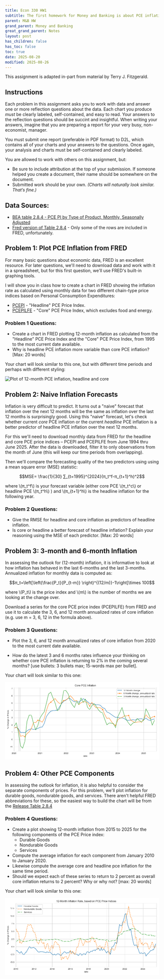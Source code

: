 ```yaml
---
title: Econ 330 HW1
subtitle: The first homework for Money and Banking is about PCE inflation. This assignment is adapted in-part from material by Terry J. Fitzgerald.
parent: M&B HW
grand_parent: Money and Banking
great_grand_parent: Notes
layout: post
has_children: false
has_toc: false
toc: true
date: 2025-08-20
modified: 2025-08-26
---
```


This assignment is adapted in-part from material by Terry J. Fitzgerald.


## Instructions

Each problem in this assignment asks you to work with data and answer one or more reflection questions about the data.
Each chart you produce *must* be clearly labeled, self-contained, and easy to read. 
Your answers to the reflection questions should be succint and insightful. 
When writing your answers, imagine that you are preparing a report for your very busy, non-economist, manager.

You must submit one report (preferable in PDF format) to D2L, 
which contains all of your charts and your answers to the questions.
Once again, your analysis and charts must be self-contained and clearly labeled. 

You are allowed to work with others on this assignment, but:
- Be sure to include attribution at the top of your submission. If someone helped you create a document, their name should be somewhere on the document.
- Submitted work should be your own. *(Charts will naturally look similar. That’s fine.)*



## Data Sources:

- [BEA table 2.8.4 - PCE PI by Type of Product, Monthly, Seasonally Adjusted](https://apps.bea.gov/iTable/?reqid=19&step=2&isuri=1&categories=survey#eyJhcHBpZCI6MTksInN0ZXBzIjpbMSwyLDMsM10sImRhdGEiOltbImNhdGVnb3JpZXMiLCJTdXJ2ZXkiXSxbIk5JUEFfVGFibGVfTGlzdCIsIjgxIl0sWyJGaXJzdF9ZZWFyIiwiMTk5NSJdLFsiTGFzdF9ZZWFyIiwiMjAyNSJdLFsiU2NhbGUiLCIwIl0sWyJTZXJpZXMiLCJNIl1dfQ==)
- [Fred version of Table 2.8.4](https://fred.stlouisfed.org/release/tables?rid=54&eid=3208#snid=3199) - Only some of the rows are included in FRED, unfortunately.

<!-- 
- [PCEPI](https://fred.stlouisfed.org/series/PCEPI) - "Headline" PCE Price Index.
- [PCEPILFE](https://fred.stlouisfed.org/series/PCEPILFE) - "Core" PCE Price Index, which excludes food and energy. 
-->

<!-- 
There IS a way to access the BEA tables with legible urls.

Example: 
https://apps.bea.gov/iTable/?reqid=19&step=3&isuri=1&select_all_years=0&nipa_table_list=2015&series=m&first_year=2010&last_year=2020&scale=-99&categories=underlying&thetable=

But the nipa_table_list parameter is what determines which table you're looking at
and I can't figure out what the correspondence is supposed to be.
Trial and error found table 2.8.4 at 81

https://apps.bea.gov/iTable/?reqid=19&step=3&isuri=1&series=m&first_year=2010&last_year=2020&categories=foo&nipa_table_list=81

The categories parameter has to be present, but the value doesn't seem to matter.


Can't find 2.8.8 nor 2.3.8 (contributions to change in pce)
-->




<!-- ## PROBLEMS:  -->


## Problem 1: Plot PCE Inflation from FRED

For many basic questions about economic data, FRED is an excellent resource. 
For later questions, we'll need to download data and work with it in a spreadsheet,
but for this first question, we'll use FRED's built-in graphing tools. 

I will show you in class how to create a chart in FRED showing the inflation rate as calculated using monthly data for two different chain-type price indices based on Personal Consumption Expenditures:
- [PCEPI](https://fred.stlouisfed.org/series/PCEPI) - "Headline" PCE Price Index.
- [PCEPILFE](https://fred.stlouisfed.org/series/PCEPILFE) - "Core" PCE Price Index, which excludes food and energy.


### Problem 1 Questions: 
- Create a chart in FRED plotting 12-month inflation as calculated from the "Headline" PCE Price Index and the "Core" PCE Price Index, from 1995 to the most current date available.
- Why is headline PCE inflation more variable than core PCE inflation? [Max: 20 words]

<!-- 
The resulting graph should look similar to this one:

![Plot of 12-month PCE inflation, headline and core](./hw1-inflation/HW1_Q1_PCE_pct_change.png)
-->

Your chart will look similar to this one, 
but with different time periods and perhaps with different styling:

![Plot of 12-month PCE inflation, headline and core](https://fred.stlouisfed.org/graph/fredgraph.png?g=1LK9C&height=490)

<!-- https://fred.stlouisfed.org/graph/?g=1LK9C -->






## Problem 2: Naive Inflation Forecasts

Inflation is very difficult to predict.  It turns out a "naive" forecast that inflation over the next 12 months will be the same as inflation over the last 12 months is surprisingly good. 
Using this "naive" forecast, let's check whether current *core* PCE inflation or the current *headline* PCE inflation is a better predictor of headline PCE inflation over the next 12 months.

For this we'll need to download monthly data from FRED for the headline and core PCE price indices – PCEPI and PCEPILFE from June 1994 thru June 2025. After the data is downloaded, filter it to only observations from the month of June (this will keep our time periods from overlapping). 
<!-- and calculate the 12-month inflation for each price index, as we did in Problem 1. -->

Then we'll compare the forecasting quality of the two predictors using using a mean square error (MSE) statistic:

$$MSE=  \frac{1}{30} ∑_{t=1995}^{2024}(π_t^f-π_{t+1}^h)^2$$

where \\(π_t^f\\) is your forecast variable 
(either core PCE \\(π_t^c\\) 
or headline PCE \\(π_t^h\\) )
and \\(π_{t+1}^h\\) is the headline inflation for the following year.

### Problem 2 Questions: 

- Give the RMSE for headline and core inflation as predictors of headline inflation.
- Is core or headline a better forecast of headline inflation?  Explain your reasoning using the MSE of each predictor.  [Max: 20 words]





## Problem 3: 3-month and 6-month Inflation


In assessing the outlook for (12-month) inflation, it is informative to look at how inflation has behaved in the last 6-months and the last 3-months. 
Annualized inflation for monthly data is computed as:  

$$π_t=\left[\left(\frac{P_t}{P_{t-m}} \right)^{(12/m)}-1\right]\times 100$$

where \\(P_t\\) is the price index and  \\(m\\)  is the number of months we are looking at the change over.

Download a series for the core PCE price index (PCEPILFE) from FRED and use it to calculate 
the 3, 6, and 12 month annualized rates of core inflation (e.g. use m = 3, 6, 12 in the formula above).

### Problem 3 Questions: 
- Plot the 3, 6, and 12 month annualized rates of core inflation from 2020 to the most current date available.

- How do the latest 3 and 6 months rates influence your thinking on whether core PCE inflation is returning to 2% in the coming several months? [use bullets: 3 bullets max; 15-words max per bullet].

Your chart will look similar to this one:

![3month and 6month annualized core inflation](./hw1-inflation/HW1_Q1_annualized_core_inflation.png)



<!-- 
This was a failed attempt to answer this question entirely in FRED.
I couldn't figure out how to calculate 3-month inflation for each month in FRED
https://fred.stlouisfed.org/graph/?g=1LK9C
This is instead the percent change or core PCE inflation at different frequencies.
 -->




## Problem 4: Other PCE Components

<!-- 
TODO: Really not satisfied with the version of this I was able to make.
I stuck to stuff in FRED, but that's diverging from what Terry was trying to say.
-->

In assessing the outlook for inflation, it is also helpful to consider the separate components of prices.
For this problem, we'll plot inflation for durable goods, nondurable goods, and services.
There aren't helpful FRED abbreviations for these, so the easiest way to build the chart will be 
from the [Release Table 2.8.4](https://fred.stlouisfed.org/release/tables?rid=54&eid=3208#snid=3199)


<!-- 
4.	In assessing the outlook for inflation, it is also helpful to consider the separate components of core prices: core goods, housing services, and core non-housing services.

a.	Provide a chart showing 12-month inflation for each of these components from 2010 to 2025
b.	Should we expect each of these series to return to 2 percent as overall core inflation returns to 2 percent?  Why or why not?  [max: 10 words]
c.	Compute the average inflation rate for core PCE and each of the 3 components from January 2011 to January 2020.  [Use geometric averages.]  What are the averages?
d.	Create a chart showing the inflation rate for each component relative to its 2011-2019 average.  Chart data from Jan 2019 to the latest. 
e.	Which component(s) were most responsible for the rise in core inflation during 2021? [Max 6 words}
f.	Which component(s) are the most responsible for core inflation continuing to be above 2 percent in the latest data? [Max 6 words] -->

<!-- 
For this question, we'll need to download some data that isn't in FRED.
Navigate to the following table on the BEA website,
click the "Modify" button to change the years to 2014-2025,
and then download the table as an XLSX or CSV file.

[BEA table 2.8.4 - PCE PI by Type of Product, Monthly, Seasonally Adjusted](https://apps.bea.gov/iTable/?reqid=19&step=3&isuri=1&series=m&first_year=2010&last_year=2020&categories=foo&nipa_table_list=81)

Tables 2.3.8 and 2.8.8 both seem to answer this question directly.

Can't find the table_list param value for 2.8.8. Iterating seems to skip right over it.
 -->

### Problem 4 Questions: 

- Create a plot showing 12-month inflation from 2015 to 2025 for the following components of the PCE Price index:
    - Durable Goods
    - Nondurable Goods
    - Services
- Compute the average inflation for each component from  January 2010 to January 2020.
- Likewise compute the average core and headline pce inflation for the same time period.
- Should we expect each of these series to return to 2 percent as overall core inflation returns to 2 percent?  Why or why not?  [max: 20 words]



Your chart will look similar to this one:

![chart of pce components inflation](./hw1-inflation/HW1_Q4_PCE_components_pct_change.png)








<!-- 
General ideas for related HW:
Apply/calculate weights ourselves? https://www.bea.gov/help/faq/1006

Calculate/verify overall pce?
BEA table 2.8.3 and 2.8.5 have PCE quantities.
BEA table 2.8.4 has prices. (Used in this assignment.)
BEA table 2.8.5 is the dollar value of PCE components?

-->